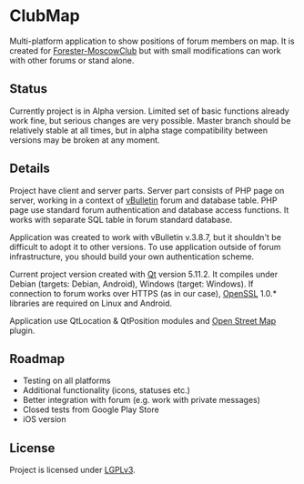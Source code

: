 # ClubMap
Multi-platform application to show positions of forum members on map. It is created for [Forester-MoscowClub][51a41858] but with small modifications can work with other forums or stand alone.
## Status
Currently project is in Alpha version. Limited set of basic functions already work fine, but serious changes are very possible. Master branch should be relatively stable at all times, but in alpha stage compatibility between versions may be broken at any moment.
## Details
Project have client and server parts. Server part consists of PHP page on server, working in a context of [vBulletin][4a11d219] forum and database table. PHP page use standard forum authentication and database access functions. It works with separate SQL table in forum standard database.

Application was created to work with vBulletin v.3.8.7, but it shouldn't be difficult to adopt it to other versions. To use application outside of forum infrastructure, you should build your own authentication scheme.

Current project version created with [Qt][135ec22f] version 5.11.2. It compiles under Debian (targets: Debian, Android), Windows (target: Windows). If connection to forum works over HTTPS (as in our case), [OpenSSL][33ce3abc] 1.0.* libraries are required on Linux and Android.

Application use QtLocation & QtPosition modules and [Open Street Map][1bd6bc8a] plugin.
## Roadmap
- Testing on all platforms
- Additional functionality (icons, statuses etc.)
- Better integration with forum (e.g. work with private messages)
- Closed tests from Google Play Store
- iOS version

## License
Project is licensed under [LGPLv3][e2b3abe9].

  [51a41858]: https://forester.club "Forester-MoscowClub"
  [4a11d219]: https://www.vbulletin.com/ "vBulletin"
  [33ce3abc]: https://www.openssl.org/ "OpenSSL"
  [135ec22f]: https://www.qt.io/ "Qt"
  [1bd6bc8a]: https://www.openstreetmap.org "OSM"
  [e2b3abe9]: https://github.com/RandDruid/clubmap/blob/master/LICENSE "LGPLv3"
